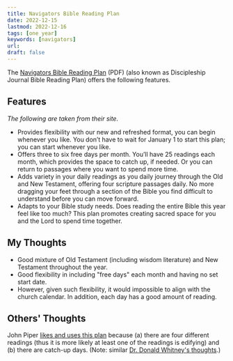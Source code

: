 ```yaml
---
title: Navigators Bible Reading Plan
date: 2022-12-15
lastmod: 2022-12-16
tags: [one year]
keywords: [navigators]
url:
draft: false
---
```


The [Navigators Bible Reading Plan](https://www.navigators.org/wp-content/uploads/2021/12/navigators-bible-reading-plan.pdf) (PDF) (also known as Discipleship Journal Bible Reading Plan) offers the following features.

## Features

*The following are taken from their site.*

- Provides flexibility with our new and refreshed format, you can begin whenever you like. You don’t have to wait for January 1 to start this plan; you can start whenever you like.
- Offers three to six free days per month. You’ll have 25 readings each month, which provides the space to catch up, if needed. Or you can return to passages where you want to spend more time.
- Adds variety in your daily readings as you daily journey through the Old and New Testament, offering four scripture passages daily. No more dragging your feet through a section of the Bible you find difficult to understand before you can move forward.
- Adapts to your Bible study needs. Does reading the entire Bible this year feel like too much? This plan promotes creating sacred space for you and the Lord to spend time together.


## My Thoughts
- Good mixture of Old Testament (including wisdom literature) and New Testament throughout the year.
- Good flexibility in including "free days" each month and having no set start date.
- However, given such flexibility, it would impossible to align with the church calendar. In addition, each day has a good amount of reading. 

## Others' Thoughts

John Piper [likes and uses this plan](https://youtu.be/So61zHqhqZs?t=371) because (a) there are four different readings (thus it is more likely at least one of the readings is edifying) and (b) there are catch-up days. (Note: similar [Dr. Donald Whitney's thoughts](/thoughts/whitney).)
